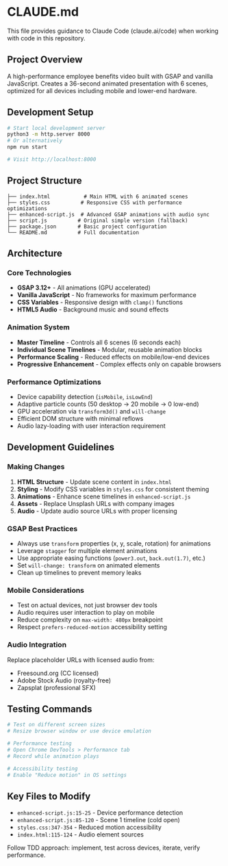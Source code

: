 # CLAUDE.md

This file provides guidance to Claude Code (claude.ai/code) when working with code in this repository.

## Project Overview

A high-performance employee benefits video built with GSAP and vanilla JavaScript. Creates a 36-second animated presentation with 6 scenes, optimized for all devices including mobile and lower-end hardware.

## Development Setup

```bash
# Start local development server
python3 -m http.server 8000
# Or alternatively
npm run start

# Visit http://localhost:8000
```

## Project Structure

```
├── index.html           # Main HTML with 6 animated scenes
├── styles.css          # Responsive CSS with performance optimizations
├── enhanced-script.js  # Advanced GSAP animations with audio sync
├── script.js          # Original simple version (fallback)
├── package.json       # Basic project configuration
└── README.md          # Full documentation
```

## Architecture

### Core Technologies
- **GSAP 3.12+** - All animations (GPU accelerated)
- **Vanilla JavaScript** - No frameworks for maximum performance  
- **CSS Variables** - Responsive design with `clamp()` functions
- **HTML5 Audio** - Background music and sound effects

### Animation System
- **Master Timeline** - Controls all 6 scenes (6 seconds each)
- **Individual Scene Timelines** - Modular, reusable animation blocks
- **Performance Scaling** - Reduced effects on mobile/low-end devices
- **Progressive Enhancement** - Complex effects only on capable browsers

### Performance Optimizations
- Device capability detection (`isMobile`, `isLowEnd`)
- Adaptive particle counts (50 desktop → 20 mobile → 0 low-end)
- GPU acceleration via `transform3d()` and `will-change`
- Efficient DOM structure with minimal reflows
- Audio lazy-loading with user interaction requirement

## Development Guidelines

### Making Changes
1. **HTML Structure** - Update scene content in `index.html`
2. **Styling** - Modify CSS variables in `styles.css` for consistent theming
3. **Animations** - Enhance scene timelines in `enhanced-script.js`
4. **Assets** - Replace Unsplash URLs with company images
5. **Audio** - Update audio source URLs with proper licensing

### GSAP Best Practices
- Always use `transform` properties (x, y, scale, rotation) for animations
- Leverage `stagger` for multiple element animations
- Use appropriate easing functions (`power3.out`, `back.out(1.7)`, etc.)
- Set `will-change: transform` on animated elements
- Clean up timelines to prevent memory leaks

### Mobile Considerations  
- Test on actual devices, not just browser dev tools
- Audio requires user interaction to play on mobile
- Reduce complexity on `max-width: 480px` breakpoint
- Respect `prefers-reduced-motion` accessibility setting

### Audio Integration
Replace placeholder URLs with licensed audio from:
- Freesound.org (CC licensed)
- Adobe Stock Audio (royalty-free)
- Zapsplat (professional SFX)

## Testing Commands

```bash
# Test on different screen sizes
# Resize browser window or use device emulation

# Performance testing  
# Open Chrome DevTools > Performance tab
# Record while animation plays

# Accessibility testing
# Enable "Reduce motion" in OS settings
```

## Key Files to Modify

- `enhanced-script.js:15-25` - Device performance detection
- `enhanced-script.js:85-120` - Scene 1 timeline (cold open)  
- `styles.css:347-354` - Reduced motion accessibility
- `index.html:115-124` - Audio element sources

Follow TDD approach: implement, test across devices, iterate, verify performance.